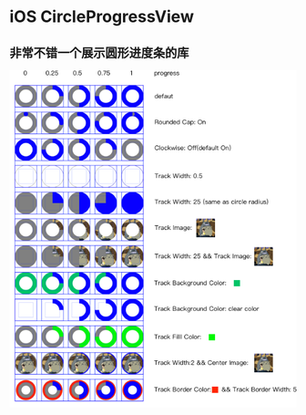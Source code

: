 # iOS CircleProgressView
## 非常不错一个展示圆形进度条的库
![各种配置效果展示](https://github.com/lazyjean/StoryboardExtensionGuide/raw/master/Images/sample.png)
